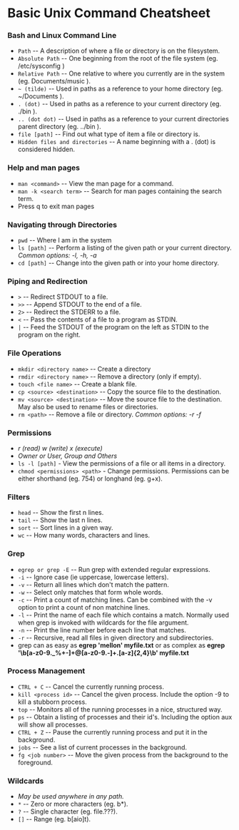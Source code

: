 # Basic Unix Command Cheatsheet

### Bash and Linux Command Line

- `Path` -- A description of where a file or directory is on the filesystem.
- `Absolute Path` -- One beginning from the root of the file system (eg. /etc/sysconfig )
- `Relative Path` -- One relative to where you currently are in the system (eg. Documents/music ).
- `~ (tilde)` -- Used in paths as a reference to your home directory (eg. ~/Documents ).
- `. (dot)` -- Used in paths as a reference to your current directory (eg. ./bin ).
- `.. (dot dot)` -- Used in paths as a reference to your current directories parent directory (eg. ../bin ).
- `file [path]` -- Find out what type of item a file or directory is.
- `Hidden files and directories` -- A name beginning with a . (dot) is considered hidden.

### Help and man pages

- `man <command>` -- View the man page for a command.
- `man -k <search term>` -- Search for man pages containing the search term.
- Press q to exit man pages

### Navigating through Directories

- `pwd` -- Where I am in the system
- `ls [path]` -- Perform a listing of the given path or your current directory.
  _Common options: -l, -h, -a_
- `cd [path]` -- Change into the given path or into your home directory.

### Piping and Redirection

- `>` -- Redirect STDOUT to a file.
- `>>` -- Append STDOUT to the end of a file.
- `2>` -- Redirect the STDERR to a file.
- `<` -- Pass the contents of a file to a program as STDIN.
- `|` -- Feed the STDOUT of the program on the left as STDIN to the program on the right.

### File Operations

- `mkdir <directory name>` -- Create a directory
- `rmdir <directory name>` -- Remove a directory (only if empty).
- `touch <file name>` -- Create a blank file.
- `cp <source> <destination>` -- Copy the source file to the destination.
- `mv <source> <destination>` -- Move the source file to the destination. May also be used to rename files or directories.
- `rm <path>` -- Remove a file or directory. _Common options: -r -f_

### Permissions

- _r (read) w (write) x (execute)_
- _Owner or User, Group and Others_
- `ls -l [path]` - View the permissions of a file or all items in a directory.
- `chmod <permissions> <path>` - Change permissions. Permissions can be either shorthand (eg. 754) or longhand (eg. g+x).

### Filters 

- `head` -- Show the first n lines.
- `tail` -- Show the last n lines.
- `sort` -- Sort lines in a given way.
- `wc` -- How many words, characters and lines.

### Grep

- `egrep or grep -E` -- Run grep with extended regular expressions.
- `-i` -- Ignore case (ie uppercase, lowercase letters).
- `-v` -- Return all lines which don't match the pattern.
- `-w` -- Select only matches that form whole words.
- `-c` -- Print a count of matching lines. Can be combined with the -v option to print a count of non matchine lines.
- `-l` -- Print the name of each file which contains a match. Normally used when grep is invoked with wildcards for the file argument.
- `-n` -- Print the line number before each line that matches.
- `-r` -- Recursive, read all files in given directory and subdirectories.
- grep can as easy as __egrep 'mellon' myfile.txt__ or as complex as __egrep '\b[a-z0-9._%+-]+@[a-z0-9.-]+\.[a-z]{2,4}\b' myfile.txt__

### Process Management

- `CTRL + C` -- Cancel the currently running process.
- `kill <process id>` -- Cancel the given process. Include the option -9 to kill a stubborn process.
- `top` -- Monitors all of the running processes in a nice, structured way.
- `ps` -- Obtain a listing of processes and their id's. Including the option aux will show all processes.
- `CTRL + Z` -- Pause the currently running process and put it in the background.
- `jobs` -- See a list of current processes in the background. 
- `fg <job number>` -- Move the given process from the background to the foreground.

### Wildcards

- _May be used anywhere in any path._
- `*` -- Zero or more characters (eg. b*).
- `?` -- Single character (eg. file.???).
- `[]` -- Range (eg. b[aio]t).